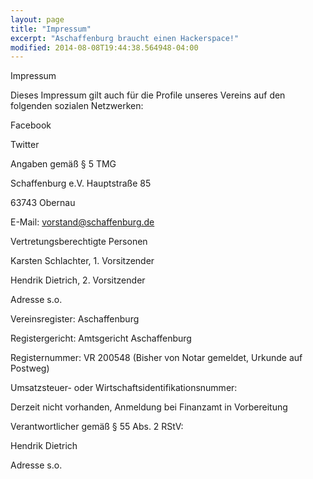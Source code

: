 ```yaml
---
layout: page
title: "Impressum" 
excerpt: "Aschaffenburg braucht einen Hackerspace!"
modified: 2014-08-08T19:44:38.564948-04:00
---
```

Impressum

Dieses Impressum gilt auch für die Profile unseres Vereins auf den folgenden sozialen Netzwerken:

Facebook

Twitter


Angaben gemäß § 5 TMG

Schaffenburg e.V. Hauptstraße 85

63743 Obernau

E-Mail: vorstand@schaffenburg.de

Vertretungsberechtigte Personen

Karsten Schlachter, 1. Vorsitzender

Hendrik Dietrich, 2. Vorsitzender

Adresse s.o.


Vereinsregister: Aschaffenburg

Registergericht: Amtsgericht Aschaffenburg

Registernummer: VR 200548 (Bisher von Notar gemeldet, Urkunde auf Postweg)

Umsatzsteuer- oder Wirtschaftsidentifikationsnummer:

Derzeit nicht vorhanden, Anmeldung bei Finanzamt in Vorbereitung


Verantwortlicher gemäß § 55 Abs. 2 RStV:

Hendrik Dietrich

Adresse s.o.
